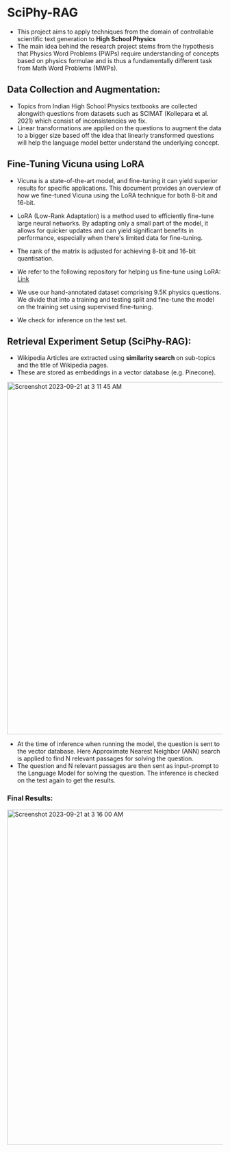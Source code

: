 # SciPhy-RAG

- This project aims to apply techniques from the domain of controllable scientific text generation to <b> High School Physics </b>
- The main idea behind the research project stems from the hypothesis that Physics Word Problems (PWPs) require understanding of concepts based on physics formulae and is thus a fundamentally different task from Math Word Problems (MWPs).

## Data Collection and Augmentation:
- Topics from Indian High School Physics textbooks are collected alongwith questions from datasets such as SCIMAT (Kollepara et al. 2021) which consist of inconsistencies we fix.
- Linear transformations are applied on the questions to augment the data to a bigger size based off the idea that linearly transformed questions will help the language model better understand the underlying concept.

## Fine-Tuning Vicuna using LoRA
- Vicuna is a state-of-the-art model, and fine-tuning it can yield superior results for specific applications. This document provides an overview of how we fine-tuned Vicuna using the LoRA technique for both 8-bit and 16-bit.
- LoRA (Low-Rank Adaptation) is a method used to efficiently fine-tune large neural networks. By adapting only a small part of the model, it allows for quicker updates and can yield significant benefits in performance, especially when there's limited data for fine-tuning.
- The rank of the matrix is adjusted for achieving 8-bit and 16-bit quantisation.
- We refer to the following repository for helping us fine-tune using LoRA: [Link](https://github.com/jackaduma/Vicuna-LoRA-RLHF-PyTorch)

- We use our hand-annotated dataset comprising 9.5K physics questions. We divide that into a training and testing split and fine-tune the model on the training set using supervised fine-tuning.
- We check for inference on the test set.

## Retrieval Experiment Setup (SciPhy-RAG):
- Wikipedia Articles are extracted using <b> similarity search </b> on sub-topics and the title of Wikipedia pages.
- These are stored as embeddings in a vector database (e.g. Pinecone).
<img width="822" alt="Screenshot 2023-09-21 at 3 11 45 AM" src="https://github.com/arnav10goel/SciPhy-RAG/assets/97335445/86f4d63a-d9bd-41a3-8031-af5c123f5d7f">

- At the time of inference when running the model, the question is sent to the vector database. Here Approximate Nearest Neighbor (ANN) search is applied to find N relevant passages for solving the question.
- The question and N relevant passages are then sent as input-prompt to the Language Model for solving the question. The inference is checked on the test again to get the results.

### Final Results:
<img width="782" alt="Screenshot 2023-09-21 at 3 16 00 AM" src="https://github.com/arnav10goel/SciPhy-RAG/assets/97335445/f9ef8a96-d343-4bea-8435-2ecf0fb5be5d">


